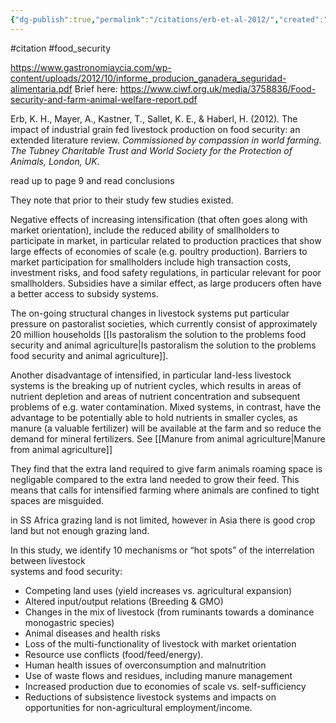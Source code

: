 ```yaml
---
{"dg-publish":true,"permalink":"/citations/erb-et-al-2012/","created":"2024-04-18T12:36:37.000+01:00","updated":"2025-09-28T23:41:05.892+01:00"}
---
```


#citation #food_security 

https://www.gastronomiaycia.com/wp-content/uploads/2012/10/informe_producion_ganadera_seguridad-alimentaria.pdf
Brief here: https://www.ciwf.org.uk/media/3758836/Food-security-and-farm-animal-welfare-report.pdf

Erb, K. H., Mayer, A., Kastner, T., Sallet, K. E., & Haberl, H. (2012). The impact of industrial grain fed livestock production on food security: an extended literature review. _Commissioned by compassion in world farming. The Tubney Charitable Trust and World Society for the Protection of Animals, London, UK_.

read up to page 9 and read conclusions

They note that prior to their study few studies existed.

Negative effects of increasing intensification (that often goes along with market orientation), include the reduced ability of smallholders to participate in market, in particular related to production practices that show large effects of economies of scale (e.g. poultry production). Barriers to market participation for smallholders include high transaction costs, investment risks, and food safety regulations, in particular relevant for poor smallholders. Subsidies have a similar effect, as large producers often have a better access to subsidy systems.

The on-going structural changes in livestock systems put particular pressure on pastoralist societies, which currently consist of approximately 20 million households [[Is pastoralism the solution to the problems food security and animal agriculture\|Is pastoralism the solution to the problems food security and animal agriculture]].

Another disadvantage of intensified, in particular land-less livestock systems is the breaking up of nutrient cycles, which results in areas of nutrient depletion and areas of nutrient concentration and subsequent problems of e.g. water contamination. Mixed systems, in contrast, have the advantage to be potentially able to hold nutrients in smaller cycles, as manure (a valuable fertilizer) will be available at the farm and so reduce the demand for mineral fertilizers. See [[Manure from animal agriculture\|Manure from animal agriculture]]

They find that the extra land required to give farm animals roaming space is negligable compared to the extra land needed to grow their feed. This means that calls for intensified farming where animals are confined to tight spaces are misguided.

in SS Africa grazing land is not limited, however in Asia there is good crop land but not enough grazing land.

In this study, we identify 10 mechanisms or “hot spots” of the interrelation between livestock  
systems and food security:
- Competing land uses (yield increases vs. agricultural expansion)
- Altered input/output relations (Breeding & GMO)
- Changes in the mix of livestock (from ruminants towards a dominance monogastric species)
- Animal diseases and health risks
- Loss of the multi-functionality of livestock with market orientation
- Resource use conflicts (food/feed/energy).
- Human health issues of overconsumption and malnutrition
- Use of waste flows and residues, including manure management
- Increased production due to economies of scale vs. self-sufficiency
- Reductions of subsistence livestock systems and impacts on opportunities for non-agricultural employment/income.

